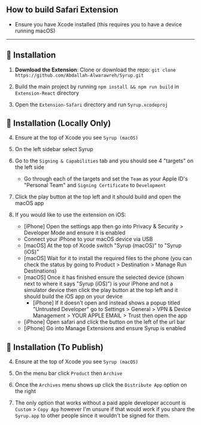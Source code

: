 ## How to build Safari Extension

-   Ensure you have Xcode installed (this requires you to have a device running macOS)

---

## 🚀 Installation

1. **Download the Extension**:
   Clone or download the repo: `git clone https://github.com/Abdallah-Alwarawreh/Syrup.git`

2. Build the main project by running `npm install && npm run build` in `Extension-React` directory

3. Open the `Extension-Safari` directory and run `Syrup.xcodeproj`

## 🚀 Installation (Locally Only)

4. Ensure at the top of Xcode you see `Syrup (macOS)`

5. On the left sidebar select Syrup

6. Go to the `Signing & Capabilities` tab and you should see 4 "targets" on the left side

    - Go through each of the targets and set the `Team` as your Apple ID's "Personal Team" and `Signing Certificate` to `Development`

7. Click the play button at the top left and it should build and open the macOS app

8. If you would like to use the extension on iOS:
    - [iPhone] Open the settings app then go into Privacy & Security > Developer Mode and ensure it is enabled
    - Connect your iPhone to your macOS device via USB
    - [macOS] At the top of Xcode switch "Syrup (macOS)" to "Syrup (iOS)"
    - [macOS] Wait for it to install the required files to the phone (you can check the status by going to Product > Destination > Manage Run Destinations)
    - [macOS] Once it has finished ensure the selected device (shown next to where it says "Syrup (iOS)") is your iPhone and not a simulator device then click the play button at the top left and it should build the iOS app on your device
        - [iPhone] If it doesn't open and instead shows a popup titled "Untrusted Developer" go to Settings > General > VPN & Device Management > YOUR APPLE EMAIL > Trust then open the app
    - [iPhone] Open safari and click the button on the left of the url bar
    - [iPhone] Go into Manage Extensions and ensure Syrup is enabled

## 🚀 Installation (To Publish)

4. Ensure at the top of Xcode you see `Syrup (macOS)`

5. On the menu bar click `Product` then `Archive`

6. Once the `Archives` menu shows up click the `Distribute App` option on the right

7. The only option that works without a paid apple developer account is `Custom` > `Copy App` however I'm unsure if that would work if you share the `Syrup.app` to other people since it wouldn't be signed for them.
